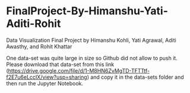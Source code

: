 # FinalProject-By-Himanshu-Yati-Aditi-Rohit
Data Visualization Final Project by Himanshu Kohli, Yati Agrawal, Aditi Awasthy, and Rohit Khattar

One data-set was quite large in size so Github did not allow to push it. Please download that data-set from this link (https://drive.google.com/file/d/1-M8HN6ZvMgTD-TFTTtf-f2E7u6eLccIX/view?usp=sharing) and copy it in the data-sets folder and then run the Jupyter Notebook.
